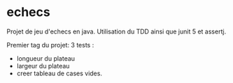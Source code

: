 # echecs

Projet de jeu d'echecs en java.
Utilisation du TDD ainsi que junit 5 et assertj.

Premier tag du projet:
3 tests :
- longueur du plateau
- largeur du plateau
- creer tableau de cases vides.
